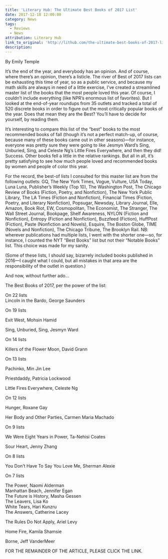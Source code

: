 ```yaml
---
title: 'Literary Hub: The Ultimate Best Books of 2017 List'
date: 2017-12-18 12:00:00
category: News
tags:
  - Reviews
  - News
attribution: Literary Hub
link_to_original: 'http://lithub.com/the-ultimate-best-books-of-2017-list/'
description:
---
```



By Emily Temple

It’s the end of the year, and everybody has an opinion. And of course, where there’s an opinion, there’s a listicle. The river of Best of 2017 lists can be exhausting this time of year, so as a public service, and because my math skills are always in need of a little exercise, I’ve created a streamlined master list of the books that the most people loved this year. Of course, I couldn’t include everything (like NPR’s enormous list of favorites). But I looked at the end-of-year roundups from 35 outlets and tracked a total of 520 discrete books in order to figure out the most critically popular books of the year. Does that mean they are the Best? You’ll have to decide for yourself, by reading them.

It’s interesting to compare this list of the “best” books to the most recommended books of fall (though it’s not a perfect match-up, of course, because many of these books came out in other seasons)—for instance, everyone was pretty sure they were going to like Jesmyn Ward’s Sing, Unburied, Sing, and Celeste Ng’s Little Fires Everywhere, and then they did! Success. Other books fell a little in the relative rankings. But all in all, it’s pretty satisfying to see how much people loved and recommended books by women and people of color this year.

For the record, the best-of lists I consulted for this master list are from the following outlets: GQ, The New York Times, Vogue, Vulture, USA Today, Luna Luna, Publisher’s Weekly (Top 10), The Washington Post, The Chicago Review of Books (Fiction, Poetry, and Nonfiction), The New York Public Library, The LA Times (Fiction and Nonfiction), Financial Times (Fiction, Poetry, and Literary Nonfiction), Popsugar, Newsday, Library Journal, Elle, Amazon, Book Riot, EW, Cosmopolitan, The Economist, The Stranger, The Wall Street Journal, Bookpage, Shelf Awareness, NYLON (Fiction and Nonfiction), Entropy (Fiction and Nonfiction), Buzzfeed (Fiction), HuffPost (Fiction), Paste (Nonfiction and Novels), Esquire, The Boston Globe, TIME (Novels and Nonfiction), The Chicago Tribune, The Brooklyn Rail. NB: wherever publications had multiple lists, I went with the shorter one—so, for instance, I counted the NYT “Best Books” list but not their “Notable Books” list. This choice was made for my sanity.

(Some of these lists, I should say, bizarrely included books published in 2016—I caught what I could, but all mistakes in that area are the responsibility of the outlet in question.)

And now, without further ado…

The Best Books of 2017, per the power of the list:

On 22 lists<br>Lincoln in the Bardo, George Saunders

On 19 lists

Exit West, Mohsin Hamid

Sing, Unburied, Sing, Jesmyn Ward

On 14 lists

Killers of the Flower Moon, David Grann

On 13 lists

Pachinko, Min Jin Lee

Priestdaddy, Patricia Lockwood

Little Fires Everywhere, Celeste Ng

On 12 lists

Hunger, Roxane Gay

Her Body and Other Parties, Carmen Maria Machado

On 9 lists

We Were Eight Years in Power, Ta-Nehisi Coates

Sour Heart, Jenny Zhang

On 8 lists

You Don’t Have To Say You Love Me, Sherman Alexie

On 7 lists

The Power, Naomi Alderman<br>Manhattan Beach, Jennifer Egan<br>The Future is History, Masha Gessen<br>The Leavers, Lisa Ko<br>White Tears, Hari Kunzru<br>The Answers, Catherine Lacey

The Rules Do Not Apply, Ariel Levy

Home Fire, Kamila Shamsie

Borne, Jeff VanderMeer

FOR THE REMAINDER OF THE ARTICLE, PLEASE CLICK THE LINK.